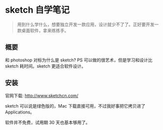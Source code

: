 # sketch 自学笔记

> 用到什么学什么，想要独立开发一款应用，设计就少不了了。正好要开发一款桌面软件，拿来练练手。

## 概要

和 photoshop 对标为什么是 sketch? PS 可以做的很艺术，但是学习和设计比 sketch 耗时间。sketch 更适合软件设计。

## 安装

官网下载: http://www.sketchcn.com/

sketch 可以说是绿色版的，Mac 下载直接可用，不过我好事把它拷贝进了 Applications。

软件并不免费，试用期 30 天也基本够用了。

